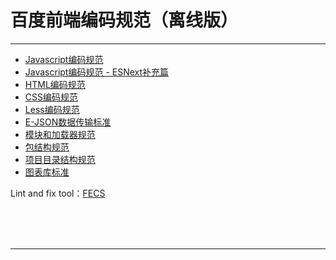 # 百度前端编码规范（离线版）

---

* [Javascript编码规范](#docs/FrontEnd/data/ecomfe-spec/javascript-style-guide)
* [Javascript编码规范 - ESNext补充篇](#docs/FrontEnd/data/ecomfe-spec/es-next-style-guide)
* [HTML编码规范](#docs/FrontEnd/data/ecomfe-spec/html-style-guide)
* [CSS编码规范](#docs/FrontEnd/data/ecomfe-spec/css-style-guide)
* [Less编码规范](#docs/FrontEnd/data/ecomfe-spec/less-code-style)
* [E-JSON数据传输标准](#docs/FrontEnd/data/ecomfe-spec/e-json)
* [模块和加载器规范](#docs/FrontEnd/data/ecomfe-spec/module)
* [包结构规范](#docs/FrontEnd/data/ecomfe-spec/package)
* [项目目录结构规范](#docs/FrontEnd/data/ecomfe-spec/directory)
* [图表库标准](#docs/FrontEnd/data/ecomfe-spec/chart)

Lint and fix tool：[FECS](http://fecs.baidu.com/)

<br/><br/><br/>

---

